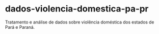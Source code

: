 # dados-violencia-domestica-pa-pr
Tratamento e análise de dados sobre violência doméstica dos estados de Pará e Paraná.
